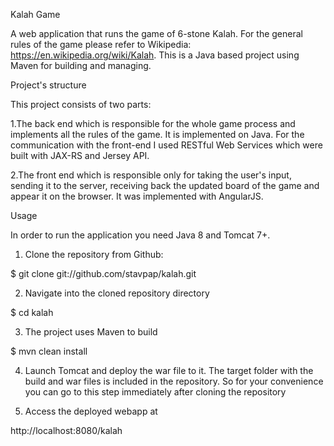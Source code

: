 Kalah Game

A web application that runs the game of 6-stone Kalah. 
For the general rules of the game please refer to Wikipedia: https://en.wikipedia.org/wiki/Kalah. 
This is a Java based project using Maven for building and managing.

Project's structure

This project consists of two parts:

1.The back end which is responsible for the whole game process and implements all the rules of the game.
It is implemented on Java. For the communication with the front-end I used RESTful Web Services which were
built with JAX-RS and Jersey API.

2.The front end which is responsible only for taking the user's input, sending it to the server, 
receiving back the updated board of the game and appear it on the browser. It was implemented with AngularJS.

Usage

In order to run the application you need Java 8 and Tomcat 7+.

1. Clone the repository from Github:

$ git clone git://github.com/stavpap/kalah.git

2. Navigate into the cloned repository directory

$ cd kalah

3. The project uses Maven to build

$ mvn clean install

4. Launch Tomcat and deploy the war file to it. The target folder with the build and war files is included in the repository.
So for your convenience you can go to this step immediately after cloning the repository

5. Access the deployed webapp at

http://localhost:8080/kalah


 
